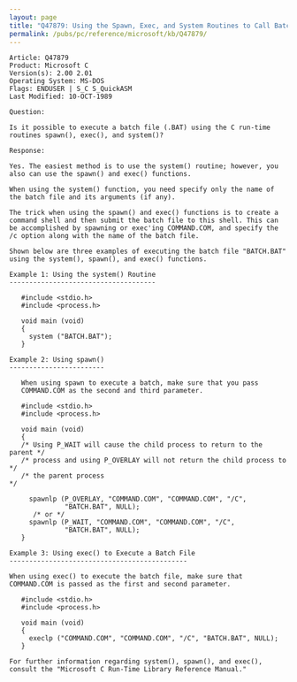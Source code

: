 ```yaml
---
layout: page
title: "Q47879: Using the Spawn, Exec, and System Routines to Call Batch Files"
permalink: /pubs/pc/reference/microsoft/kb/Q47879/
---
```


	Article: Q47879
	Product: Microsoft C
	Version(s): 2.00 2.01
	Operating System: MS-DOS
	Flags: ENDUSER | S_C S_QuickASM
	Last Modified: 10-OCT-1989
	
	Question:
	
	Is it possible to execute a batch file (.BAT) using the C run-time
	routines spawn(), exec(), and system()?
	
	Response:
	
	Yes. The easiest method is to use the system() routine; however, you
	also can use the spawn() and exec() functions.
	
	When using the system() function, you need specify only the name of
	the batch file and its arguments (if any).
	
	The trick when using the spawn() and exec() functions is to create a
	command shell and then submit the batch file to this shell. This can
	be accomplished by spawning or exec'ing COMMAND.COM, and specify the
	/c option along with the name of the batch file.
	
	Shown below are three examples of executing the batch file "BATCH.BAT"
	using the system(), spawn(), and exec() functions.
	
	Example 1: Using the system() Routine
	-------------------------------------
	
	   #include <stdio.h>
	   #include <process.h>
	
	   void main (void)
	   {
	     system ("BATCH.BAT");
	   }
	
	Example 2: Using spawn()
	------------------------
	
	   When using spawn to execute a batch, make sure that you pass
	   COMMAND.COM as the second and third parameter.
	
	   #include <stdio.h>
	   #include <process.h>
	
	   void main (void)
	   {
	   /* Using P_WAIT will cause the child process to return to the parent */
	   /* process and using P_OVERLAY will not return the child process to  */
	   /* the parent process                                                */
	
	     spawnlp (P_OVERLAY, "COMMAND.COM", "COMMAND.COM", "/C",
	              "BATCH.BAT", NULL);
	      /* or */
	     spawnlp (P_WAIT, "COMMAND.COM", "COMMAND.COM", "/C",
	              "BATCH.BAT", NULL);
	   }
	
	Example 3: Using exec() to Execute a Batch File
	---------------------------------------------
	
	When using exec() to execute the batch file, make sure that
	COMMAND.COM is passed as the first and second parameter.
	
	   #include <stdio.h>
	   #include <process.h>
	
	   void main (void)
	   {
	     execlp ("COMMAND.COM", "COMMAND.COM", "/C", "BATCH.BAT", NULL);
	   }
	
	For further information regarding system(), spawn(), and exec(),
	consult the "Microsoft C Run-Time Library Reference Manual."
